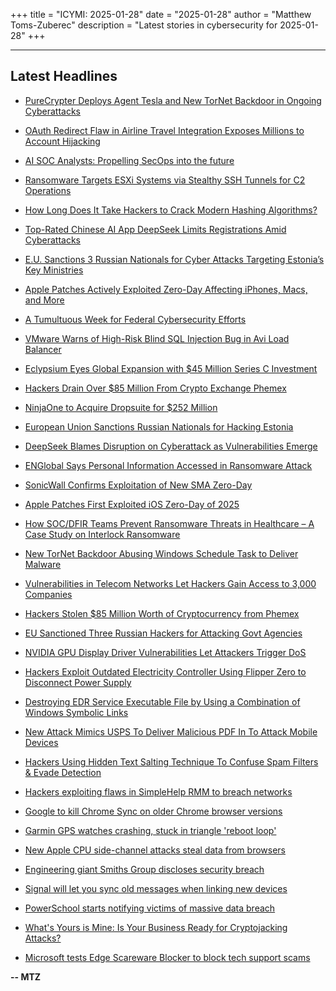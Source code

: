 +++
title = "ICYMI: 2025-01-28"
date = "2025-01-28"
author = "Matthew Toms-Zuberec"
description = "Latest stories in cybersecurity for 2025-01-28"
+++

---------------------------------------------------------------------------
## Latest Headlines
- [PureCrypter Deploys Agent Tesla and New TorNet Backdoor in Ongoing Cyberattacks](https://thehackernews.com/2025/01/purecrypter-deploys-agent-tesla-and-new.html)

- [OAuth Redirect Flaw in Airline Travel Integration Exposes Millions to Account Hijacking](https://thehackernews.com/2025/01/oauth-redirect-flaw-in-airline-travel.html)

- [AI SOC Analysts: Propelling SecOps into the future](https://thehackernews.com/2025/01/ai-soc-analysts-propelling-secops-into.html)

- [Ransomware Targets ESXi Systems via Stealthy SSH Tunnels for C2 Operations](https://thehackernews.com/2025/01/ransomware-targets-esxi-systems-via.html)

- [How Long Does It Take Hackers to Crack Modern Hashing Algorithms?](https://thehackernews.com/2025/01/how-long-does-it-take-hackers-to-crack.html)

- [Top-Rated Chinese AI App DeepSeek Limits Registrations Amid Cyberattacks](https://thehackernews.com/2025/01/top-rated-chinese-ai-app-deepseek.html)

- [E.U. Sanctions 3 Russian Nationals for Cyber Attacks Targeting Estonia’s Key Ministries](https://thehackernews.com/2025/01/eu-sanctions-3-russian-nationals-for.html)

- [Apple Patches Actively Exploited Zero-Day Affecting iPhones, Macs, and More](https://thehackernews.com/2025/01/apple-patches-actively-exploited-zero.html)

- [A Tumultuous Week for Federal Cybersecurity Efforts](https://krebsonsecurity.com/2025/01/a-tumultuous-week-for-federal-cybersecurity-efforts/)

- [VMware Warns of High-Risk Blind SQL Injection Bug in Avi Load Balancer](https://www.securityweek.com/vmware-warns-of-high-risk-blind-sql-injection-bug-in-avi-load-balancer/)

- [Eclypsium Eyes Global Expansion with $45 Million Series C Investment](https://www.securityweek.com/eclypsium-eyes-global-expansion-with-45-million-series-c-investment/)

- [Hackers Drain Over $85 Million From Crypto Exchange Phemex](https://www.securityweek.com/hackers-drain-over-85-million-from-crypto-exchange-phemex/)

- [NinjaOne to Acquire Dropsuite for $252 Million](https://www.securityweek.com/ninjaone-to-acquire-dropsuite-for-252-million/)

- [European Union Sanctions Russian Nationals for Hacking Estonia](https://www.securityweek.com/european-union-sanctions-russian-nationals-for-hacking-estonia/)

- [DeepSeek Blames Disruption on Cyberattack as Vulnerabilities Emerge](https://www.securityweek.com/deepseek-blames-disruption-on-cyberattack-as-vulnerabilities-emerge/)

- [ENGlobal Says Personal Information Accessed in Ransomware Attack](https://www.securityweek.com/englobal-says-personal-information-accessed-in-ransomware-attack/)

- [SonicWall Confirms Exploitation of New SMA Zero-Day](https://www.securityweek.com/sonicwall-confirms-exploitation-of-new-sma-zero-day/)

- [Apple Patches First Exploited iOS Zero-Day of 2025](https://www.securityweek.com/apple-patches-first-exploited-ios-zero-day-of-2025/)

- [How SOC/DFIR Teams Prevent Ransomware Threats in Healthcare – A Case Study on Interlock Ransomware](https://cybersecuritynews.com/prevent-ransomware-threats-in-healthcare/)

- [New TorNet Backdoor Abusing Windows Schedule Task to Deliver Malware](https://cybersecuritynews.com/tornet-backdoor-abusing-windows-schedule-task/)

- [Vulnerabilities in Telecom Networks Let Hackers Gain Access to 3,000 Companies](https://cybersecuritynews.com/vulnerabilities-in-telecom-networks-let-hackers-gain-access/)

- [Hackers Stolen $85 Million Worth of Cryptocurrency from Phemex](https://cybersecuritynews.com/hackers-stolen-85-million-worth-of-cryptocurrency/)

- [EU Sanctioned Three Russian Hackers for Attacking Govt Agencies](https://cybersecuritynews.com/eu-sanctioned-three-russian-hackers/)

- [NVIDIA GPU Display Driver Vulnerabilities Let Attackers Trigger DoS](https://cybersecuritynews.com/nvidia-gpu-display-driver-vulnerabilities-2/)

- [Hackers Exploit Outdated Electricity Controller Using Flipper Zero to Disconnect Power Supply](https://cybersecuritynews.com/hackers-exploit-outdated-electricity-controller-using-flipper-zero/)

- [Destroying EDR Service Executable File by Using a Combination of Windows Symbolic Links](https://cybersecuritynews.com/destroying-edr-windows-symbolic-links/)

- [New Attack Mimics USPS To Deliver Malicious PDF In To Attack Mobile Devices](https://cybersecuritynews.com/new-attack-mimics-usps-to-deliver-malicious-pdf/)

- [Hackers Using Hidden Text Salting Technique To Confuse Spam Filters & Evade Detection](https://cybersecuritynews.com/hackers-using-hidden-text-salting-technique/)

- [Hackers exploiting flaws in SimpleHelp RMM to breach networks](https://www.bleepingcomputer.com/news/security/hackers-exploiting-flaws-in-simplehelp-rmm-to-breach-networks/)

- [Google to kill Chrome Sync on older Chrome browser versions](https://www.bleepingcomputer.com/news/google/google-to-kill-chrome-sync-on-older-chrome-browser-versions/)

- [Garmin GPS watches crashing, stuck in triangle 'reboot loop'](https://www.bleepingcomputer.com/news/technology/garmin-gps-watches-crashing-stuck-in-triangle-reboot-loop/)

- [New Apple CPU side-channel attacks steal data from browsers](https://www.bleepingcomputer.com/news/security/new-apple-cpu-side-channel-attack-steals-data-from-browsers/)

- [Engineering giant Smiths Group discloses security breach](https://www.bleepingcomputer.com/news/security/engineering-giant-smiths-group-discloses-security-breach/)

- [Signal will let you sync old messages when linking new devices](https://www.bleepingcomputer.com/news/security/signal-will-let-you-sync-old-messages-when-linking-new-devices/)

- [PowerSchool starts notifying victims of massive data breach](https://www.bleepingcomputer.com/news/security/powerschool-starts-notifying-victims-of-massive-data-breach/)

- [What's Yours is Mine: Is Your Business Ready for Cryptojacking Attacks?](https://www.bleepingcomputer.com/news/security/whats-yours-is-mine-is-your-business-ready-for-cryptojacking-attacks/)

- [Microsoft tests Edge Scareware Blocker to block tech support scams](https://www.bleepingcomputer.com/news/microsoft/microsoft-tests-edge-scareware-blocker-to-block-tech-support-scams/)

**-- MTZ**